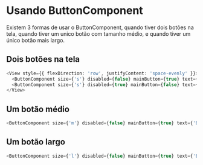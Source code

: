 # Usando ButtonComponent

Existem 3 formas de usar o ButtonComponent, quando tiver dois botões na tela, quando tiver um unico botão com tamanho médio, e quando tiver um único botão mais largo.

## Dois botões na tela

```typescript
<View style={{ flexDirection: 'row', justifyContent: 'space-evenly' }}>
  <ButtonComponent size={'s'} disabled={false} mainButton={true} text={'Botão s 1'} onPress={onPress} />
  <ButtonComponent size={'s'} disabled={true} mainButton={false} text={'Botão s 2'} onPress={onPress} />
</View>
```

## Um botão médio

```typescript
<ButtonComponent size={'m'} disabled={false} mainButton={true} text={'Botão médio'} onPress={onPress} />
```

## Um botão largo

```typescript
<ButtonComponent size={'l'} disabled={false} mainButton={true} text={'Botão largo'} onPress={onPress} />
```
